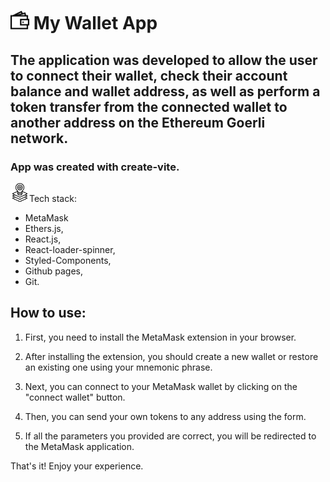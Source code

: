# <img src="./public/wallet.svg" width="30" height="30"> My Wallet App

<h2>The application was developed to allow the user to connect their wallet, check their account balance and wallet address, as well as perform a token transfer from the connected wallet to another address on the Ethereum Goerli network.</h2>

<h3>App was created with create-vite.</h3>

<img src="./public/tech-stack.png" alt="Alt Text" width="30" height="30" />Tech stack:

<ul>
<li>MetaMask</li>
<li>Ethers.js,</li>
<li>React.js,</li>
<li>React-loader-spinner,</li>
<li>Styled-Components,</li> 
<li>Github pages,</li>
<li>Git.</li>
</ul>

<h2>How to use:</h2>

1. First, you need to install the MetaMask extension in your browser.

2. After installing the extension, you should create a new wallet or restore an existing one using your mnemonic phrase.

3.  Next, you can connect to your MetaMask wallet by clicking on the "connect wallet" button.

4. Then, you can send your own tokens to any address using the form.

5. If all the parameters you provided are correct, you will be redirected to the MetaMask application.

That's it! Enjoy your experience.